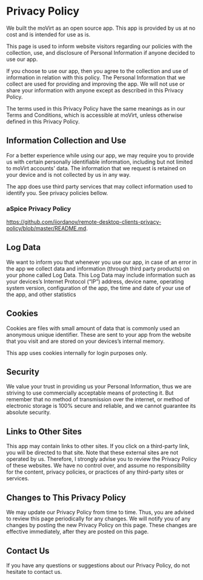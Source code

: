 # Privacy Policy

We built the moVirt as an open source app. This app is provided by us at no cost and is intended
for use as is.

This page is used to inform website visitors regarding our policies with the collection, use, and
disclosure of Personal Information if anyone decided to use our app.


If you choose to use our app, then you agree to the collection and use of information in
relation with this policy. The Personal Information that we collect are used for providing and
improving the app. We will not use or share your information with anyone except as described
in this Privacy Policy.

The terms used in this Privacy Policy have the same meanings as in our Terms and Conditions,
which is accessible at moVirt, unless otherwise defined in this Privacy Policy.

## Information Collection and Use
For a better experience while using our app, we may require you to provide us with certain
personally identifiable information, including but not limited to moVirt accounts' data.
The information that we request is retained on your device and is not
collected by us in any way.

The app does use third party services that may collect information used to identify you.
See privacy policies bellow.
### aSpice Privacy Policy

https://github.com/iiordanov/remote-desktop-clients-privacy-policy/blob/master/README.md.

## Log Data
We want to inform you that whenever you use our app, in case of an error in the app we collect
data and information (through third party products) on your phone called Log Data. This Log Data
may include information such as your devices’s Internet Protocol (“IP”) address, device name,
operating system version, configuration of the app, the time and date
of your use of the app, and other statistics

## Cookies
Cookies are files with small amount of data that is commonly used an anonymous unique identifier.
These are sent to your app from the website that you visit and are stored on your devices’s
internal memory.

This app uses cookies internally for login purposes only.

## Security
We value your trust in providing us your Personal Information, thus we are striving to use
commercially acceptable means of protecting it. But remember that no method of transmission over
the internet, or method of electronic storage is 100% secure and reliable, and we cannot
guarantee its absolute security.

## Links to Other Sites
This app may contain links to other sites. If you click on a third-party link, you will be
directed to that site. Note that these external sites are not operated by us. Therefore, I
strongly advise you to review the Privacy Policy of these websites. We have no control over, and
assume no responsibility for the content, privacy policies, or practices of any third-party
sites or services.

## Changes to This Privacy Policy
We may update our Privacy Policy from time to time. Thus, you are advised to review this page
periodically for any changes. We will notify you of any changes by posting the new Privacy Policy
on this page. These changes are effective immediately, after they are posted on this page.

## Contact Us
If you have any questions or suggestions about our Privacy Policy, do not hesitate to contact
us.
